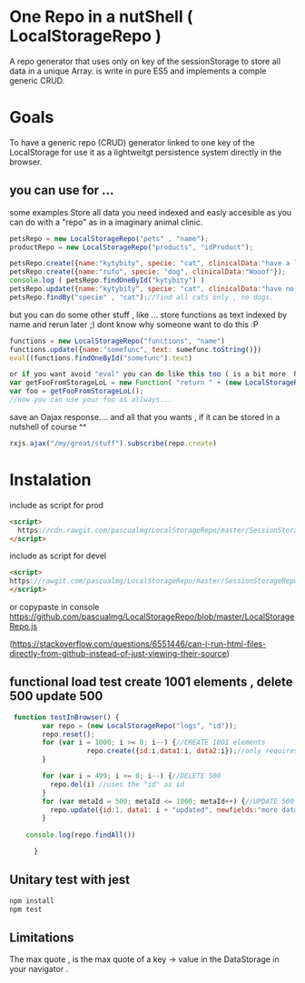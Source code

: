# One Repo in a nutShell ( LocalStorageRepo )
A repo generator that uses only on key of the sessionStorage to store all data in a unique Array.
is write in pure ES5 and implements a comple generic CRUD.

# Goals
To have a generic repo (CRUD) generator linked to one key of the LocalStorage for use it as a lightweitgt persistence system directly in the browser. 

## you can use for ...
some examples
Store all data you need indexed and easly accesible as you can do with a "repo" as in a imaginary animal clinic.
```javascript
petsRepo = new LocalStorageRepo("pets" , "name");
productRepo = new LocalStorageRepo("products", "idProduct");

petsRepo.create({name:"kytybity", specie: "cat", clinicalData:"have a large tail"});
petsRepo.create({name:"rufo", specie: "dog", clinicalData:"Wooof"});
console.log ( petsRepo.findOneById("kytybity") )
petsRepo.update({name:"kytybity", specie: "cat", clinicalData:"have no tail, we cut it"});
petsRepo.findBy("specie" , "cat");//find all cats only , no dogs.
```

but you can do some other stuff , like ... store functions as text indexed by name and rerun later ;) dont know why someone want to do this :P
```javascript
functions = new LocalStorageRepo("functions", "name")
functions.update({name:"somefunc", text: sumefunc.toString()})
eval((functions.findOneById("somefunc").text)

or if you want avoid "eval" you can do like this too ( is a bit more  hkr ... XD)
var getFooFromStorageLoL = new Function( "return " + (new LocalStorageRepo("functions", "name")).findOneById("LocalStorageRepo").text )
var foo = getFooFromStorageLoL();
//now you can use your foo as allways... 

```

save an Oajax response.... and all that you wants , if it can be stored in a nutshell of course ^^
```javascript
rxjs.ajax("/my/great/stuff").subscribe(repo.create)
```

# Instalation
include as script for prod
```html
<script>
  https://cdn.rawgit.com/pascualmg/LocalStorageRepo/master/SessionStorageRepo.js
</script>
```

include as script for devel
```html
<script>
https://rawgit.com/pascualmg/LocalStorageRepo/master/SessionStorageRepo.js
</script>
```
or copypaste in console https://github.com/pascualmg/LocalStorageRepo/blob/master/LocalStorageRepo.js  

(https://stackoverflow.com/questions/6551446/can-i-run-html-files-directly-from-github-instead-of-just-viewing-their-source)


## functional load test create 1001 elements , delete 500 update 500 
```javascript
 function testInBrowser() {
        var repo = (new LocalStorageRepo("logs", "id"));
        repo.reset();
        for (var i = 1000; i >= 0; i--) {//CREATE 1001 elements
                   repo.create({id:i,data1:i, data2:i});//only requires the id
        }

        for (var i = 499; i >= 0; i--) {//DELETE 500
          repo.del(i) //uses the "id" as id
        }
        for (var metaId = 500; metaId <= 1000; metaId++) {//UPDATE 500
          repo.update({id:1, data1: i + "updated", newfields:"more data"});
        }
		
	console.log(repo.findAll())

      }
```
## Unitary test with jest
```bash
npm install
npm test
```

## Limitations
The max quote , is the max quote of a key -> value in the DataStorage in your navigator . 

